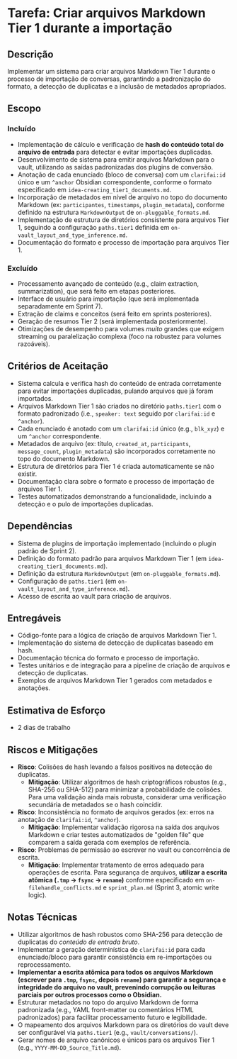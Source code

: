 # Tarefa: Criar arquivos Markdown Tier 1 durante a importação

## Descrição
Implementar um sistema para criar arquivos Markdown Tier 1 durante o processo de importação de conversas, garantindo a padronização do formato, a detecção de duplicatas e a inclusão de metadados apropriados.

## Escopo

### Incluído
- Implementação de cálculo e verificação de **hash do conteúdo total do arquivo de entrada** para detectar e evitar importações duplicadas.
- Desenvolvimento de sistema para emitir arquivos Markdown para o vault, utilizando as saídas padronizadas dos plugins de conversão.
- Anotação de cada enunciado (bloco de conversa) com um `clarifai:id` único e um `^anchor` Obsidian correspondente, conforme o formato especificado em `idea-creating_tier1_documents.md`.
- Incorporação de metadados em nível de arquivo no topo do documento Markdown (ex: `participantes`, `timestamps`, `plugin_metadata`), conforme definido na estrutura `MarkdownOutput` de `on-pluggable_formats.md`.
- Implementação de estrutura de diretórios consistente para arquivos Tier 1, seguindo a configuração `paths.tier1` definida em `on-vault_layout_and_type_inference.md`.
- Documentação do formato e processo de importação para arquivos Tier 1.

### Excluído
- Processamento avançado de conteúdo (e.g., claim extraction, summarization), que será feito em etapas posteriores.
- Interface de usuário para importação (que será implementada separadamente em Sprint 7).
- Extração de claims e conceitos (será feito em sprints posteriores).
- Geração de resumos Tier 2 (será implementada posteriormente).
- Otimizações de desempenho para volumes *muito* grandes que exigem streaming ou paralelização complexa (foco na robustez para volumes razoáveis).

## Critérios de Aceitação
- Sistema calcula e verifica hash do conteúdo de entrada corretamente para evitar importações duplicadas, pulando arquivos que já foram importados.
- Arquivos Markdown Tier 1 são criados no diretório `paths.tier1` com o formato padronizado (i.e., `speaker: text` seguido por `clarifai:id` e `^anchor`).
- Cada enunciado é anotado com um `clarifai:id` único (e.g., `blk_xyz`) e um `^anchor` correspondente.
- Metadados de arquivo (ex: título, `created_at`, `participants`, `message_count`, `plugin_metadata`) são incorporados corretamente no topo do documento Markdown.
- Estrutura de diretórios para Tier 1 é criada automaticamente se não existir.
- Documentação clara sobre o formato e processo de importação de arquivos Tier 1.
- Testes automatizados demonstrando a funcionalidade, incluindo a detecção e o pulo de importações duplicadas.

## Dependências
- Sistema de plugins de importação implementado (incluindo o plugin padrão de Sprint 2).
- Definição do formato padrão para arquivos Markdown Tier 1 (em `idea-creating_tier1_documents.md`).
- Definição da estrutura `MarkdownOutput` (em `on-pluggable_formats.md`).
- Configuração de `paths.tier1` (em `on-vault_layout_and_type_inference.md`).
- Acesso de escrita ao vault para criação de arquivos.

## Entregáveis
- Código-fonte para a lógica de criação de arquivos Markdown Tier 1.
- Implementação do sistema de detecção de duplicatas baseado em hash.
- Documentação técnica do formato e processo de importação.
- Testes unitários e de integração para a pipeline de criação de arquivos e detecção de duplicatas.
- Exemplos de arquivos Markdown Tier 1 gerados com metadados e anotações.

## Estimativa de Esforço
- 2 dias de trabalho

## Riscos e Mitigações
- **Risco**: Colisões de hash levando a falsos positivos na detecção de duplicatas.
  - **Mitigação**: Utilizar algoritmos de hash criptográficos robustos (e.g., SHA-256 ou SHA-512) para minimizar a probabilidade de colisões. Para uma validação ainda mais robusta, considerar uma verificação secundária de metadados se o hash coincidir.
- **Risco**: Inconsistência no formato de arquivos gerados (ex: erros na anotação de `clarifai:id`, `^anchor`).
  - **Mitigação**: Implementar validação rigorosa na saída dos arquivos Markdown e criar testes automatizados de "golden file" que comparem a saída gerada com exemplos de referência.
- **Risco**: Problemas de permissão ao escrever no vault ou concorrência de escrita.
  - **Mitigação**: Implementar tratamento de erros adequado para operações de escrita. Para segurança de arquivos, **utilizar a escrita atômica (`.tmp` -> `fsync` -> `rename`)** conforme especificado em `on-filehandle_conflicts.md` e `sprint_plan.md` (Sprint 3, atomic write logic).

## Notas Técnicas
- Utilizar algoritmos de hash robustos como SHA-256 para detecção de duplicatas do *conteúdo de entrada bruto*.
- Implementar a geração determinística de `clarifai:id` para cada enunciado/bloco para garantir consistência em re-importações ou reprocessamento.
- **Implementar a escrita atômica para todos os arquivos Markdown (escrever para `.tmp`, `fsync`, depois `rename`) para garantir a segurança e integridade do arquivo no vault, prevenindo corrupção ou leituras parciais por outros processos como o Obsidian.**
- Estruturar metadados no topo do arquivo Markdown de forma padronizada (e.g., YAML front-matter ou comentários HTML padronizados) para facilitar processamento futuro e legibilidade.
- O mapeamento dos arquivos Markdown para os diretórios do vault deve ser configurável via `paths.tier1` (e.g., `vault/conversations/`).
- Gerar nomes de arquivo canônicos e únicos para os arquivos Tier 1 (e.g., `YYYY-MM-DD_Source_Title.md`).

